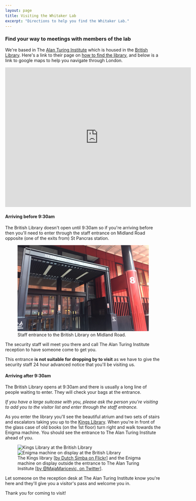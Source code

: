 ```yaml
---
layout: page
title: Visiting the Whitaker Lab
excerpt: "Directions to help you find the Whitaker Lab."
---
```


### Find your way to meetings with members of the lab

We're based in The [Alan Turing Institute](http://turing.ac.uk/) which is housed in the [British Library](https://www.bl.uk/). Here's a link to their page on [how to find the library](http://www.bl.uk/aboutus/quickinfo/loc/stp/), and below is a link to google maps to help you navigate through London.

<iframe src="https://www.google.com/maps/embed?pb=!1m18!1m12!1m3!1d1241.0425324207517!2d-0.1275392!3d51.5299996!2m3!1f0!2f0!3f0!3m2!1i1024!2i768!4f13.1!3m3!1m2!1s0x48761b3b70171395%3A0x18905479de0fdb25!2sThe+British+Library!5e0!3m2!1sen!2suk!4v1509610765773" width="600" height="450" frameborder="0" style="border:0" allowfullscreen></iframe>

#### Arriving before 9:30am

The British Library doesn't open until 9:30am so if you're arriving before then you'll need to enter through the staff entrance on Midland Road opposite (one of the exits from) St Pancras station.

<figure>
	<img src="../images/british-library-staff-entrance.jpg" alt="British Library staff entrance">
	<figcaption>Staff entrance to the British Library on Midland Road.</figcaption>
</figure>

The security staff will meet you there and call The Alan Turing Institute reception to have someone come to get you.

This entrance **is not suitable for dropping by to visit** as we have to give the security staff 24 hour advanced notice that you'll be visiting us.

#### Arriving after 9:30am

The British Library opens at 9:30am and there is usually a long line of people waiting to enter. They will check your bags at the entrance.

*If you have a large suitcase with you, please ask the person you're visiting to add you to the visitor list and enter through the staff entrance.*

As you enter the library you'll see the beautiful atrium and two sets of stairs and escalators taking you up to the [Kings Library](https://www.bl.uk/collection-guides/the-kings-library). When you're in front of the glass case of old books (on the 1st floor) turn right and walk towards the Enigma machine. You should see the entrance to The Alan Turing Institute ahead of you.

<figure class="half">
    <img src="https://farm3.staticflickr.com/2942/15137045378_2081dcac98_z.jpg" alt="Kings Library at the British Library">
    <img src="https://pbs.twimg.com/media/DFfn5OgXkAEnmO4.jpg" alt="Enigma machine on display at the British Library">
	<figcaption>The Kings library [<a href="https://flic.kr/p/p4Bje1">by Dutch Simba on Flickr</a>] and the Enigma machine on display outside the entrance to The Alan Turing Institute [<a href="https://twitter.com/MajaMaricevic/status/889434447287898113">by @MajaMaricevic, on Twitter</a>].</figcaption>
</figure>

Let someone on the reception desk at The Alan Turing Institute know you're here and they'll give you a visitor's pass and welcome you in.

Thank you for coming to visit!
